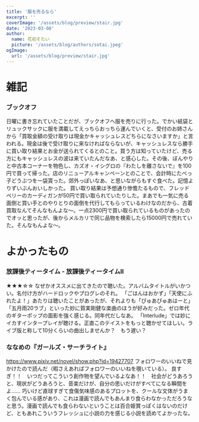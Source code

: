 ```yaml
---
title: '服を売るなら'
excerpt: ''
coverImage: '/assets/blog/preview/stair.jpg'
date: '2023-03-08'
author:
  name: 花初そたい
  picture: '/assets/blog/authors/sotai.jpeg'
ogImage:
  url: '/assets/blog/preview/stair.jpg'
---
```

# 雑記

### ブックオフ
日曜に書き忘れていたことだが、ブックオフへ服を売りに行った。でかい紙袋とリュックサックに服を満載してえっちらおっちら運んでいくと、受付のお姉さんから「買取金額の受け取りは現金かキャッシュレスどちらになさいますか」と言われる。現金は後で受け取りに来なければならないが、キャッシュレスなら勝手に買い取り結果とお金が送られてくるとのこと。買う方は知っていたけど、売る方にもキャッシュレスの波は来ていたんだなあ、と感心した。その後、ぼんやりと中古本コーナーを物色し、カズオ・イシグロの『わたしを離さないで』を100円で買って帰った。店のリニューアルキャンペーンとのことで、会計時にたべっ子どうぶつを一袋貰った。郊外っぽいなあ、と思いながらもすぐ食べた。記憶よりずいぶんおいしかった。
買い取り結果は予想通り惨憺たるもので、フレッドペリーのカーディガンが50円で買い取られていたりした。まあでも一気に売る面倒と買い手とのやりとりの面倒を代行してもらっているわけなのだから、古着買取なんてそんなもんよな～。一点2300円で買い取られているものがあったのでオッと思ったが、後からメルカリで同じ品物を検索したら15000円で売れていた。そんなもんよな～。

# よかったもの
### 放課後ティータイム - 放課後ティータイムⅡ
★★★☆☆
なぜかオススメに出てきたので聴いた。アルバムタイトルがいかつい。名付け方がハードロックやプログレのそれ。
「ごはんはおかず」「天使にふれたよ！」あたりは聴いたことがあったが、それよりも「ぴゅあぴゅあはーと」「五月雨20ラブ」といった妙に質実剛健な楽曲のほうが好みだった。ゼロ年代のギターポップの面影を強く感じる。同年代だしなあ。
「Interlude」では妙にイカすインタープレイが聴ける。正直このテイストをもっと聴かせてほしい。ライブ版と称して10分くらいの曲出しませんか？　もう遅い？

### ななめの『ガールズ・サーチライト』
https://www.pixiv.net/novel/show.php?id=19427707
フォロワーのいいねで見かけたので読んだ（暇さえあればフォロワーのいいねを覗いている）。
良すぎ！！　いつだってこういう創作物を望んでいるよなあ！！　社会がどうあろうと、現状がどうあろうと、音楽だけが、自分の思いだけがすべてになる瞬間をよ……
巧いけど直球すぎて食傷気味感のあるプロットを、クールな文体がうまく包んでいる感があり、これは漫画で読んでもあんまり食らわなかっただろうなと思う。漫画で読んでも食らわないということは百合姫賞っぽくはないのだけど、ともあれこういうフレッシュに小説の力を感じる小説を読めてよかったな。